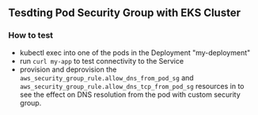 ## Tesdting Pod Security Group with EKS Cluster

### How to test
- kubectl exec into one of the pods in the Deployment "my-deployment"
- run `curl my-app` to test connectivity to the Service
- provision and deprovision the `aws_security_group_rule.allow_dns_from_pod_sg` and `aws_security_group_rule.allow_dns_tcp_from_pod_sg` resources in to see the effect on DNS resolution from the pod with custom security group.

